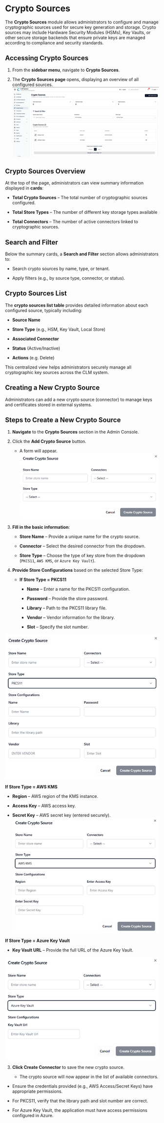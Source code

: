# Crypto Sources

The **Crypto Sources** module allows administrators to configure and manage cryptographic sources used for secure key generation and storage. Crypto sources may include Hardware Security Modules (HSMs), Key Vaults, or other secure storage backends that ensure private keys are managed according to compliance and security standards.
## Accessing Crypto Sources
1. From the **sidebar menu**, navigate to **Crypto Sources**.
    
2. The **Crypto Sources page** opens, displaying an overview of all configured sources.
![Crypto Sources Page Overview](images/crypto_sources_page_overview.png)

## Crypto Sources Overview
At the top of the page, administrators can view summary information displayed in **cards**:

- **Total Crypto Sources** – The total number of cryptographic sources configured.
    
- **Total Store Types** – The number of different key storage types available
    
- **Total Connectors** – The number of active connectors linked to cryptographic sources.
## Search and Filter
Below the summary cards, a **Search and Filter** section allows administrators to:

- Search crypto sources by name, type, or tenant.
    
- Apply filters (e.g., by source type, connector, or status). 

## Crypto Sources List
The **crypto sources list table** provides detailed information about each configured source, typically including:

- **Source Name**
    
- **Store Type** (e.g., HSM, Key Vault, Local Store)
    
- **Associated Connector**
    
- **Status** (Active/Inactive)
    
- **Actions** (e.g. Delete)
    

This centralized view helps administrators securely manage all cryptographic key sources across the CLM system.

## Creating a New Crypto Source
Administrators can add a new crypto source (connector) to manage keys and certificates stored in external systems.

## Steps to Create a New Crypto Source
1. **Navigate** to the **Crypto Sources** section in the Admin Console.
    
2. Click the **Add Crypto Source** button.
    
    - A form will appear.
![Crypto Source Configuration Details](images/crypto_source_configuration.png)

3. **Fill in the basic information**:
    
    - **Store Name** – Provide a unique name for the crypto source.
        
    - **Connector** – Select the desired connector from the dropdown.
        
    - **Store Type** – Choose the type of key store from the dropdown (`PKCS11`, `AWS KMS`, or `Azure Key Vault`).  
          
        
4. **Provide Store Configurations** based on the selected Store Type:
    
    - **If Store Type = PKCS11**
        
        - **Name** – Enter a name for the PKCS11 configuration.
            
        - **Password** – Provide the store password.
            
        - **Library** – Path to the PKCS11 library file.
            
        - **Vendor** – Vendor information for the library.
            
        - **Slot** – Specify the slot number.

![Create Crypto Source Page](images/crypto_source_pkcs11.png)

**If Store Type = AWS KMS**

- **Region** – AWS region of the KMS instance.
    
- **Access Key** – AWS access key.
    
- **Secret Key** – AWS secret key (entered securely).
![Create Crypto Source Page](images/crypto_source_aws.png)

**If Store Type = Azure Key Vault**

- **Key Vault URL** – Provide the full URL of the Azure Key Vault.

![Create Crypto Source Page](images/crypto_source_azure.png)

3. **Click Create Connector** to save the new crypto source.
    
    - The crypto source will now appear in the list of available connectors.
        

- Ensure the credentials provided (e.g., AWS Access/Secret Keys) have appropriate permissions.
    
- For PKCS11, verify that the library path and slot number are correct.
    
- For Azure Key Vault, the application must have access permissions configured in Azure.
